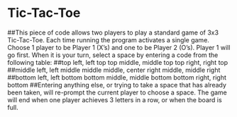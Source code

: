 # Tic-Tac-Toe

##This piece of code allows two players to play a standard game of 3x3 Tic-Tac-Toe. Each time running the program activates a single game.  Choose 1 player to be Player 1 (X’s) and one to be Player 2 (O’s).  Player 1 will go first.  When it is your turn, select a space by entering a code from the following table:
##top left, left top         top middle, middle top         top right, right top
##middle left, left middle   middle middle, center          right middle, middle right
##bottom left, left bottom   bottom middle, middle bottom   bottom right, right bottom
##Entering anything else, or trying to take a space that has already been taken, will re-prompt the current player to choose a space.  The game will end when one player achieves 3 letters in a row, or when the board is full.
